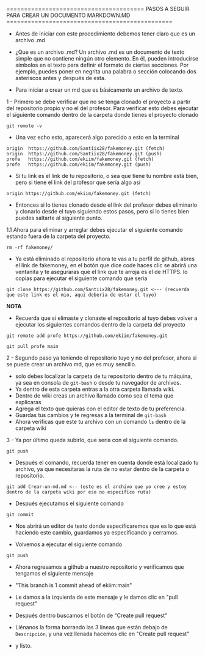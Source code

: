 ======================================= PASOS A SEGUIR PARA CREAR UN DOCUMENTO MARKDOWN.MD ===============================================

+ Antes de iniciar con este procedimiento debemos tener claro que es un archivo .md 

+ ¿Que es un archivo .md? Un archivo .md es un documento de texto simple que no contiene ningún otro elemento. En él, pueden introducirse símbolos en el texto para definir el formato de ciertas secciones. Por ejemplo, puedes poner en negrita una palabra o sección colocando dos asteriscos antes y después de esta.

+ Para iniciar a crear un md que es básicamente un archivo de texto.

1 - Primero se debe verificar que no se tenga clonado el proyecto a partir del repositorio propio y no el del profesor. Para verificar esto debes ejecutar el siguiente comando dentro de la carpeta donde tienes el proyecto clonado

```
git remote -v
```
+ Una vez echo esto, aparecerá algo parecido a esto en la terminal 

```
origin  https://github.com/Santiix28/fakemoney.git (fetch)
origin  https://github.com/Santiix28/fakemoney.git (push)
profe   https://github.com/ekiim/fakemoney.git (fetch)
profe   https://github.com/ekiim/fakemoney.git (push)

```
+ Si tu link es el link de tu repositorio, o sea que tiene tu nombre está bien, pero si tiene el link del profesor que sería algo así 
```
origin https://github.com/ekiim/fakemoney.git (fetch)
```
+ Entonces si lo tienes clonado desde el link del profesor debes eliminarlo y clonarlo desde el tuyo siguiendo estos pasos, pero si lo tienes bien puedes saltarte al siguiente punto.

1.1 Ahora para eliminar y arreglar debes ejecutar el siguiente comando estando fuera de la carpeta del proyecto.
```
rm -rf fakemoney/
```
+ Ya está eliminado el repositorio ahora te vas a tu perfil de github, abres el link de fakemoney, en el botón que dice code haces clic se abrirá una ventanita y te aseguraras que el link que te arroja es el de HTTPS. lo copias para ejecutar el siguiente comando que seria 
```
git clone https://github.com/Santiix28/fakemoney.git <--- (recuerda que este link es el mio, aqui deberia de estar el tuyo)
```
**NOTA**
+ Recuerda que si elimaste y clonaste el repositorio al tuyo debes volver a ejecutar los siguientes comandos dentro de la carpeta del proyecto
```
git remote add profe https://github.com/ekiim/fakemoney.git
```

```
git pull profe main
```

2 - Segundo paso ya teniendo el repositorio tuyo y no del profesor, ahora si se puede crear un archivo md, que es muy sencillo.
  - solo debes localizar la carpeta de tu repositorio dentro de tu máquina, ya sea en consola de `git-bash` o desde tu navegador de archivos.
  - Ya dentro de esta carpeta entras a la otra carpeta llamada wiki.
  - Dentro de wiki creas un archivo llamado como sea el tema que explicaras
  - Agrega el texto que quieras con el editor de texto de tu preferencia.
  - Guardas tus cambios y te regresas a la terminal de `git-bash`
  - Ahora verificas que este tu archivo con un comando `ls` dentro de la carpeta wiki

3 - Ya por último queda subirlo, que seria con el siguiente comando.
```
git push 
```
+ Después el comando, recuerda tener en cuenta donde está localizado tu archivo, ya que necesitaras la ruta de no estar dentro de la carpeta o repositorio.
```
git add Crear-un-md.md <-- (este es el archivo que yo cree y estoy dentro de la carpeta wiki por eso no especifico ruta)
```
+ Después ejecutamos el siguiente comando
```
git commit
```
+ Nos abrirá un editor de texto donde especificaremos que es lo que está haciendo este cambio, guardamos ya especificando y cerramos.

+ Volvemos a ejecutar el siguiente comando
```
git push
```
+ Ahora regresamos a github a nuestro repositorio y verificamos que tengamos el siguiente mensaje 

+ "This branch is 1 commit ahead of ekiim:main"

+ Le damos a la izquierda de este mensaje y le damos clic en "pull request"

+ Después dentro buscamos el botón de "Create pull request"

+ Llénanos la forma borrando las 3 líneas que están debajo de `Descripción`, y una vez llenada hacemos clic en "Create pull request"

+ y listo.